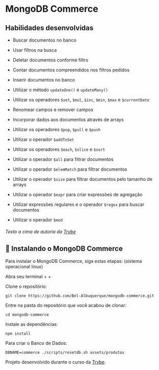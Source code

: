 # MongoDB Commerce

> 
## Habilidades desenvolvidas

  * Buscar documentos no banco
  
  * Usar filtros na busca
  
  * Deletar documentos conforme filtro
  
  * Contar documentos compreendidos nos filtros pedidos
  
  * Inserir documentos no banco

  * Utilizar o método `updateOne()` e `updateMany()`

  * Utilizar os operadores `$set`, `$mul`, `$inc`, `$min`, `$max` e `$currentDate`

  * Renomear campos e remover campos

  * Incorporar dados aos documentos através de arrays

  * Utilizar os operadores `$pop`, `$pull` e `$push`
  
  * Utilizar o operador `$addToSet`

  * Utilizar os operadores `$each`, `$slice` e `$sort`

  * Utilizar o operador `$all` para filtrar documentos

  * Utilizar o operador `$elemMatch` para filtrar documentos

  * Utilizar o operador `$size` para filtrar documentos pelo tamanho de arrays

  * Utilizar o operador `$expr` para criar expressões de agregação

  * Utilizar expressões regulares e o operador `$regex` para buscar documentos

  * Utilizar o operador `$mod`

###### <i>Texto a cima de autoria da [Trybe](https://github.com/tryber)</i>
>

## 🚀 Instalando o MongoDB Commerce

Para instalar o MongoDB Commerce, siga estas etapas:
(sistema operacional linux)

Abra seu terminal <ctrl> + <alt> + <t>
  
Clone o repositório:
```
git clone https://github.com/Bel-Albuquerque/mongodb-commerce.git
```
Entre na pasta do repositório que você acabou de clonar:
 ```
cd mongodb-commerce
  ```
Instale as dependências:
 ```
npm install
  ```
Para criar o Banco de Dados:
 ```
DBNAME=commerce ./scripts/resetdb.sh assets/produtos
  ```
 
 
Projeto desenvolvido durante o curso da [Trybe](https://github.com/tryber).


